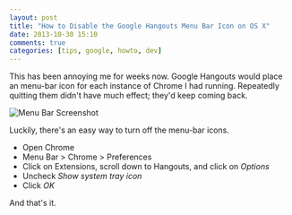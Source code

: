 ```yaml
---
layout: post
title: "How to Disable the Google Hangouts Menu Bar Icon on OS X"
date: 2013-10-30 15:10
comments: true
categories: [tips, google, howto, dev]
---
```


This has been annoying me for weeks now. Google Hangouts would place an menu-bar icon for each instance of Chrome I had running. Repeatedly quitting them didn't have much effect; they'd keep coming back.

![Menu Bar Screenshot](/images/hangouts/menubar.png)

Luckily, there's an easy way to turn off the menu-bar icons.

- Open Chrome
- Menu Bar > Chrome > Preferences
- Click on Extensions, scroll down to Hangouts, and click on *Options*
- Uncheck *Show system tray icon*
- Click *OK*

And that's it.

